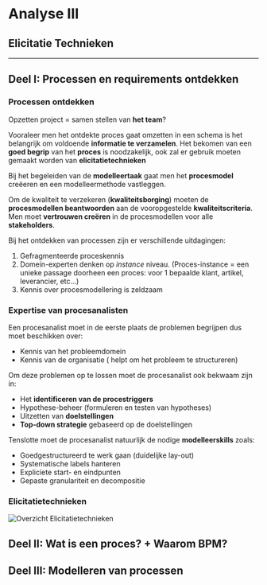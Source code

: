 # Analyse III
## Elicitatie Technieken
---

## Deel I: Processen en requirements ontdekken
### Processen ontdekken
Opzetten project = samen stellen van **het team**?

Vooraleer men het ontdekte proces gaat omzetten in een schema is het belangrijk om voldoende **informatie te verzamelen**. Het bekomen van een **goed begrip** van het **proces** is noodzakelijk, ook zal er gebruik moeten gemaakt worden van **elicitatietechnieken**

Bij het begeleiden van de **modelleertaak** gaat men het **procesmodel** creëeren en een modelleermethode vastleggen.

Om de kwaliteit te verzekeren (**kwaliteitsborging**) moeten de **procesmodellen beantwoorden** aan de vooropgestelde **kwaliteitscriteria**. Men moet **vertrouwen creëren** in de procesmodellen voor alle **stakeholders**.

Bij het ontdekken van processen zijn er verschillende uitdagingen:
1. Gefragmenteerde proceskennis
2.  Domein-experten denken op *instance* niveau. (Proces-instance = een unieke passage doorheen een proces: voor 1 bepaalde klant, artikel, leverancier, etc...)
3. Kennis over procesmodellering is zeldzaam

### Expertise van procesanalisten

Een procesanalist moet in de eerste plaats de problemen begrijpen dus moet beschikken over:
* Kennis van het probleemdomein
* Kennis van de organisatie ( helpt om het probleem te structureren)

Om deze problemen op te lossen moet de procesanalist ook bekwaam zijn in:  
* Het **identificeren van de procestriggers**
* Hypothese-beheer (formuleren en testen van hypotheses)
* Uitzetten van **doelstellingen**
*  **Top-down strategie** gebaseerd op de doelstellingen

Tenslotte moet de procesanalist natuurlijk de nodige **modelleerskills** zoals:
* Goedgestructureerd te werk gaan (duidelijke lay-out)
* Systematische labels hanteren
* Expliciete start- en eindpunten
* Gepaste granulariteit en decompositie

### Elicitatietechnieken

![Overzicht Elicitatietechnieken](http://users.hogent.be/~427143la/images/Elicitatietechnieken.PNG "Overzicht Elicitatietechnieken")


## Deel II: Wat is een proces? + Waarom BPM?

## Deel III: Modelleren van processen
